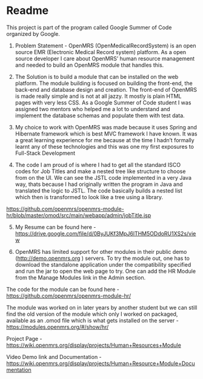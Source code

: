 Readme
========
This project is part of the program called Google Summer of Code organized by Google.

1. Problem Statement - OpenMRS (OpenMedicalRecordSystem) is an open source EMR (Electronic Medical Record system) platform. As a open source developer I care about OpenMRS’ human resource management and needed to build an OpenMRS module that handles this. 

2. The Solution is to build a module that can be installed on the web platform. The module building is focused on building the front-end, the back-end and database design and creation. The front-end of OpenMRS is made really simple and is not at all jazzy. It mostly is plain HTML pages with very less CSS. As a Google Summer of Code student I was assigned two mentors who helped me a lot to understand and implement the database schemas and populate them with test data.

3. My choice to work with OpenMRS was made because it uses Spring and Hibernate framework which is best MVC framework I have known. It was a great learning experience for me because at the time I hadn’t formally learnt any of these technologies and this was one my first exposures to Full-Stack Development


4.  The code I am proud of is where I had to get all the standard ISCO codes for Job Titles and make a nested tree like structure to choose from on the UI. We can see the JSTL code implemented in a very Java way, thats because I had originally written the program in Java and translated the logic to JSTL. The code basically builds a nested list which then is transformed to look like a tree using a library.

https://github.com/openmrs/openmrs-module-hr/blob/master/omod/src/main/webapp/admin/jobTitle.jsp

5. My Resume can be found here - 
https://drive.google.com/file/d/0ByJUKf3MpJ6lTHM5ODdoRU1XS2s/view

6. OpenMRS has limited support for other modules in their public demo (http://demo.openmrs.org )  servers. To try the module out, one has to download the standalone application under the compatibility specified and run the jar to open the web page to try. One can add the HR Module from the Manage Modules link in the Admin section. 

The code for the module can be found here -
https://github.com/openmrs/openmrs-module-hr/

The module was worked on in later years by another student but we can still find the old version of the module which only I worked on packaged, available as an .omod file which is what gets installed on the server  - 
https://modules.openmrs.org/#/show/hr/ 

Project Page - 
https://wiki.openmrs.org/display/projects/Human+Resources+Module

Video Demo link and Documentation - 
https://wiki.openmrs.org/display/projects/Human+Resource+Module+Documentation





